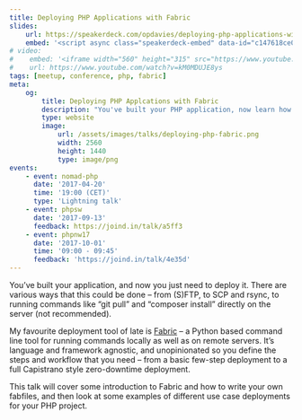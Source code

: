```yaml
---
title: Deploying PHP Applications with Fabric
slides:
    url: https://speakerdeck.com/opdavies/deploying-php-applications-with-fabric
    embed: '<script async class="speakerdeck-embed" data-id="c147618ce07546ca92f92983c52d6a41" data-ratio="1.77777777777778" src="//speakerdeck.com/assets/embed.js"></script>'
# video:
#    embed: '<iframe width="560" height="315" src="https://www.youtube.com/embed/kM0MDUJE8ys" frameborder="0" allowfullscreen></iframe>'
#    url: https://www.youtube.com/watch?v=kM0MDUJE8ys
tags: [meetup, conference, php, fabric]
meta:
    og:
        title: Deploying PHP Applcations with Fabric
        description: "You've built your PHP application, now learn how to deploy it with Fabric."
        type: website
        image:
            url: /assets/images/talks/deploying-php-fabric.png
            width: 2560
            height: 1440
            type: image/png
events:
    - event: nomad-php
      date: '2017-04-20'
      time: '19:00 (CET)'
      type: 'Lightning talk'
    - event: phpsw
      date: '2017-09-13'
      feedback: https://joind.in/talk/a5ff3
    - event: phpnw17
      date: '2017-10-01'
      time: '09:00 - 09:45'
      feedback: 'https://joind.in/talk/4e35d'
---
```

You’ve built your application, and now you just need to deploy it. There are various ways that this could be done – from (S)FTP, to SCP and rsync, to running commands like “git pull” and “composer install” directly on the server (not recommended).

My favourite deployment tool of late is [Fabric][1] – a Python based command line tool for running commands locally as well as on remote servers. It’s language and framework agnostic, and unopinionated so you define the steps and workflow that you need – from a basic few-step deployment to a full Capistrano style zero-downtime deployment.

This talk will cover some introduction to Fabric and how to write your own fabfiles, and then look at some examples of different use case deployments for your PHP project.

[1]: http://www.fabfile.org

